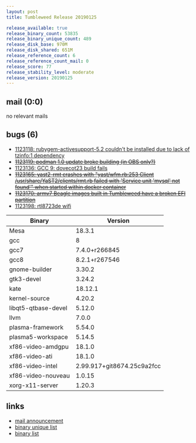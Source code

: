 ```yaml
---
layout: post
title: Tumbleweed Release 20190125

release_available: true
release_binary_count: 53835
release_binary_unique_count: 489
release_disk_base: 970M
release_disk_shared: 651M
release_reference_count: 6
release_reference_count_mail: 0
release_score: 77
release_stability_level: moderate
release_version: 20190125
---
```


## mail (0:0)

no relevant mails

## bugs (6)

<!--more-->

- [1123118: rubygem-activesupport-5.2 couldn't be installed due to lack of tzinfo:1 dependency](https://bugzilla.opensuse.org/show_bug.cgi?id=1123118)
- ~~[1123119: podman 1.0 update broke building (in OBS only?)](https://bugzilla.opensuse.org/show_bug.cgi?id=1123119)~~
- [1123136: GCC 9: dovecot23 build fails](https://bugzilla.opensuse.org/show_bug.cgi?id=1123136)
- ~~[1123165: yast2-rmt crashes with "yast/wfm.rb:253 Client /usr/share/YaST2/clients/rmt.rb failed with 'Service unit 'mysql' not found'" when started within docker container](https://bugzilla.opensuse.org/show_bug.cgi?id=1123165)~~
- ~~[1123170: armv7 Beagle images built in Tumbleweed have a broken EFI partition](https://bugzilla.opensuse.org/show_bug.cgi?id=1123170)~~
- [1123198: rtl8723de wifi](https://bugzilla.opensuse.org/show_bug.cgi?id=1123198)

Binary | Version
--- | ---
Mesa | 18.3.1
gcc | 8
gcc7 | 7.4.0+r266845
gcc8 | 8.2.1+r267546
gnome-builder | 3.30.2
gtk3-devel | 3.24.2
kate | 18.12.1
kernel-source | 4.20.2
libqt5-qtbase-devel | 5.12.0
llvm | 7.0.0
plasma-framework | 5.54.0
plasma5-workspace | 5.14.5
xf86-video-amdgpu | 18.1.0
xf86-video-ati | 18.1.0
xf86-video-intel | 2.99.917+git8674.25c9a2fcc
xf86-video-nouveau | 1.0.15
xorg-x11-server | 1.20.3

## links

- [mail announcement](https://lists.opensuse.org/opensuse-factory/2019-01/msg00477.html)
- [binary unique list](http://download.tumbleweed.boombatower.com/20190125/rpm.unique.list)
- [binary list](http://download.tumbleweed.boombatower.com/20190125/rpm.list)
